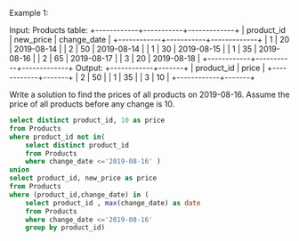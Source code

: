 Example 1:

Input:
Products table:
+------------+-----------+-------------+
| product_id | new_price | change_date |
+------------+-----------+-------------+
| 1 | 20 | 2019-08-14 |
| 2 | 50 | 2019-08-14 |
| 1 | 30 | 2019-08-15 |
| 1 | 35 | 2019-08-16 |
| 2 | 65 | 2019-08-17 |
| 3 | 20 | 2019-08-18 |
+------------+-----------+-------------+
Output:
+------------+-------+
| product_id | price |
+------------+-------+
| 2 | 50 |
| 1 | 35 |
| 3 | 10 |
+------------+-------+

Write a solution to find the prices of all products on 2019-08-16. Assume the price of all products before any change is 10.

```sql
select distinct product_id, 10 as price
from Products
where product_id not in(
    select distinct product_id
    from Products
    where change_date <='2019-08-16' )
union
select product_id, new_price as price
from Products
where (product_id,change_date) in (
    select product_id , max(change_date) as date
    from Products
    where change_date <='2019-08-16'
    group by product_id)
```

